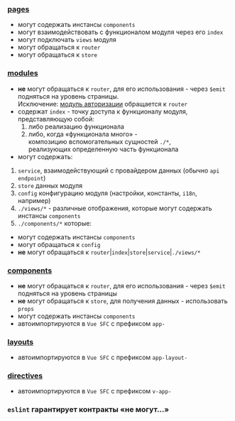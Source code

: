 ### [pages](pages)

-   могут содержать инстансы `components`
-   могут взаимодействовать с функционалом модуля через его `index`
-   могут подключать `views` модуля
-   могут обращаться к `router`
-   могут обращаться к `store`

### [modules](modules)

-   **не** могут обращаться к `router`, для его использования - через `$emit` подняться на уровень страницы.  
    Исключение: [модуль авторизации](modules/auth) обращается к `router`
-   содержат `index` - точку доступа к функционалу модуля, представляющую собой:
    1.  либо реализацию функционала
    2.  либо, когда &laquo;функционала много&raquo; -  
        композицию вспомогательных сущностей `./*`,  
        реализующих определенную часть функционала
-   могут содержать:

1. `service`, взаимодействующий с провайдером данных (обычно `api endpoint`)
2. `store` данных модуля
3. `config` конфигурацию модуля (настройки, константы, `i18n`, например)
4. `./views/*` - различные отображения, которые могут содержать инстансы `components`
5. `./components/*` которые:

-   могут содержать инстансы `components`
-   могут обращаться к `config`
-   **не** могут обращаться к `router`|`index`|`store`|`service`|`./views/*`

[//]: # "FIXME реализовать linting контрактов п.5"

### [components](components)

-   **не** могут обращаться к `router`, для его использования - через `$emit` подняться на уровень страницы
-   **не** могут обращаться к `store`, для получения данных - использовать `props`
-   могут содержать инстансы `components`
-   автоимпортируются в `Vue SFC` с префиксом `app-`

### [layouts](layouts)

-   автоимпортируются в `Vue SFC` с префиксом `app-layout-`

### [directives](plugins/directives)

-   автоимпортируются в `Vue SFC` с префиксом `v-app-`

### `eslint` гарантирует контракты &laquo;**не** могут...&raquo;
